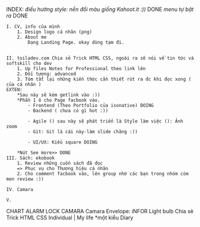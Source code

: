 INDEX:
        *điều hướng*
        *style: nền đổi màu giống Kahoot.it :))* DONE
                *menu tự bật ra* DONE



    I. CV, info của mình
        1. Design logo cá nhân (png)
        2. About me
            Dạng Landing Page. okay dùng tạm đi.


    II. toiladev.com Chia sẻ Trick HTML CSS, ngoài ra sẽ nói về tin tức và softskill cho dev
        1. Up files Notes for Professional theo link lên
        2. Đối tượng: advanced
        3. Tóm tắt lại những kiến thức cần thiết rút ra đc khi đọc xong ( của cá nhân )
    EXTEN:
        *Sau này sẽ kèm getlink vào :))
        *Phần 1 ô cho Page facbook vào.
            - Frontend (Theo Portfolio của isonative) DOING
            - Backend ( chưa có gì hot :))

            - Agile () sau này sẽ phát triển là Style làm việc (): Ảnh zoom
            - Git: Git là cái này-làm slide chăng :))

            - UI/UX: Kiểu square DOING

        *Nút See more>> DONE
    III. Sách: ekobook
        1. Review những cuốn sách đã đọc
        => Phục vụ cho Thương hiệu cá nhân
        2. Cho comment facbook vào, lên group nhờ các bạn trong nhóm còm men review :))

    IV. Camara

    V.

CHART
ALARM LOCK
CAMARA Camara
Envelope: iNFOR
Light bulb  Chia sẻ Trick HTML CSS
Individual | My life
        *một kiểu Diary
